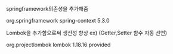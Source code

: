 
springframework의존성을 추가해줌



   <groupId>org.springframework</groupId>
   <artifactId>spring-context</artifactId>
   <version>5.3.0</version>


Lombok을 추가함으로써 생산성 향상 ex) (Getter,Setter 함수 자동 선언)


   <groupId>org.projectlombok</groupId>
   <artifactId>lombok</artifactId>
   <version>1.18.16</version>
   <scope>provided</scope>

